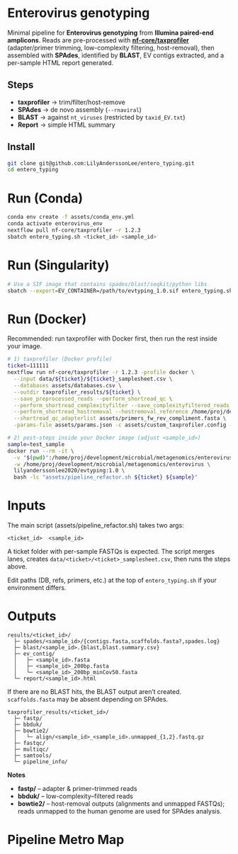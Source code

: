 # Enterovirus genotyping

Minimal pipeline for **Enterovirus genotyping** from **Illumina paired-end amplicons**.
Reads are pre-processed with **[nf-core/taxprofiler](https://github.com/nf-core/taxprofiler)** (adapter/primer trimming, low-complexity filtering, host-removal), then assembled with **SPAdes**, identified by **BLAST**, EV contigs extracted, and a per-sample HTML report generated.

## Steps
- **taxprofiler** → trim/filter/host-remove
- **SPAdes** → de novo assembly (`--rnaviral`)
- **BLAST** → against `nt_viruses` (restricted by `taxid_EV.txt`)
- **Report** → simple HTML summary

## Install
```bash
git clone git@github.com:LilyAnderssonLee/entero_typing.git
cd entero_typing
```
# Run (Conda)

```bash
conda env create -f assets/conda_env.yml
conda activate enterovirus_env
nextflow pull nf-core/taxprofiler -r 1.2.3
sbatch entero_typing.sh <ticket_id> <sample_id>
```
# Run (Singularity)

```bash
# Use a SIF image that contains spades/blast/seqkit/python libs
sbatch --export=EV_CONTAINER=/path/to/evtyping_1.0.sif entero_typing.sh <ticket_id> <sample_id>

```
# Run (Docker)

Recommended: run taxprofiler with Docker first, then run the rest inside your image.
```bash
# 1) taxprofiler (Docker profile)
ticket=111111
nextflow run nf-core/taxprofiler -r 1.2.3 -profile docker \
  --input data/${ticket}/${ticket}_samplesheet.csv \
  --databases assets/databases.csv \
  --outdir taxprofiler_results/${ticket} \
  --save_preprocessed_reads --perform_shortread_qc \
  --perform_shortread_complexityfilter --save_complexityfiltered_reads \
  --perform_shortread_hostremoval --hostremoval_reference /home/proj/development/microbial/metagenomics/references/GCF_009914755.1_T2T-CHM13v2.0_genomic.fna \
  --shortread_qc_adapterlist assets/primers_fw_rev_compliment.fasta \
  -params-file assets/params.json -c assets/custom_taxprofiler.config -resume

# 2) post-steps inside your Docker image (adjust <sample_id>)
sample=test_sample
docker run --rm -it \
  -v "$(pwd)":/home/proj/development/microbial/metagenomics/enterovirus \
  -w /home/proj/development/microbial/metagenomics/enterovirus \
  lilyanderssonlee2020/evtyping:1.0 \
  bash -lc "assets/pipeline_refactor.sh ${ticket} ${sample}"
```

# Inputs

The main script (assets/pipeline_refactor.sh) takes two args:
```php-template
<ticket_id>  <sample_id>
```

A ticket folder with per-sample FASTQs is expected. The script merges lanes, creates `data/<ticket>/<ticket>_samplesheet.csv`, then runs the steps above.

Edit paths (DB, refs, primers, etc.) at the top of `entero_typing.sh` if your environment differs.

# Outputs
```php-template
results/<ticket_id>/
  ├─ spades/<sample_id>/{contigs.fasta,scaffolds.fasta?,spades.log}
  ├─ blast/<sample_id>.{blast,blast.summary.csv}
  ├─ ev_contig/
  │   ├─ <sample_id>.fasta
  │   ├─ <sample_id>_200bp.fasta
  │   └─ <sample_id>_200bp_minCov50.fasta
  └─ report/<sample_id>.html
```

If there are no BLAST hits, the BLAST output aren’t created. `scaffolds.fasta` may be absent depending on SPAdes.

```php-template
taxprofiler_results/<ticket_id>/
  ├─ fastp/
  ├─ bbduk/
  ├─ bowtie2/
  │   └─ align/<sample_id>_<sample_id>.unmapped_{1,2}.fastq.gz
  ├─ fastqc/
  ├─ multiqc/
  ├─ samtools/
  └─ pipeline_info/
```

**Notes**
- **fastp/** – adapter & primer–trimmed reads
- **bbduk/** – low-complexity–filtered reads
- **bowtie2/** – host-removal outputs (alignments and unmapped FASTQs); reads unmapped to the human genome are used for SPAdes analysis.

# Pipeline Metro Map
